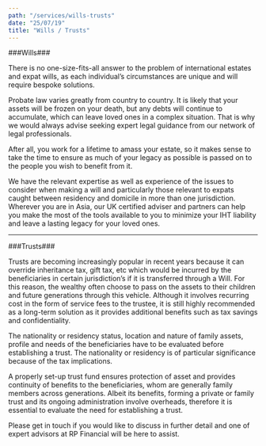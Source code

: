 ```yaml
---
path: "/services/wills-trusts"
date: "25/07/19"
title: "Wills / Trusts"
---
```


###Wills###

There is no one-size-fits-all answer to the problem of international estates and expat wills, as each individual’s circumstances are unique and will require bespoke solutions.
 
Probate law varies greatly from country to country. It is likely that your assets will be frozen on your death, but any debts will continue to accumulate, which can leave loved ones in a complex situation. That is why we would always advise seeking expert legal guidance from our network of legal professionals. 
 
After all, you work for a lifetime to amass your estate, so it makes sense to take the time to ensure as much of your legacy as possible is passed on to the people you wish to benefit from it.
 
We have the relevant expertise as well as experience of the issues to consider when making a will and particularly those relevant to expats caught between residency and domicile in more than one jurisdiction. Wherever you are in Asia, our UK certified adviser and partners can help you make the most of the tools available to you to minimize your IHT liability and leave a lasting legacy for your loved ones. 

***




###Trusts###

Trusts are becoming increasingly popular in recent years because it can override inheritance tax, gift tax, etc which would be incurred by the beneficiaries in certain jurisdiction’s if it is transferred through a Will. For this reason, the wealthy often choose to pass on the assets to their children and future generations through this vehicle. Although it involves recurring cost in the form of service fees to the trustee, it is still highly recommended as a long-term solution as it provides additional benefits such as tax savings and confidentiality.

The nationality or residency status, location and nature of family assets, profile and needs of the beneficiaries have to be evaluated before establishing a trust. The nationality or residency is of particular significance because of the tax implications.

A properly set-up trust fund ensures protection of asset and provides continuity of benefits to the beneficiaries, whom are generally family members across generations. Albeit its benefits, forming a private or family trust and its ongoing administration involve overheads, therefore it is essential to evaluate the need for establishing a trust.

Please get in touch if you would like to discuss in further detail and one of expert advisors at RP Financial will be here to assist.
